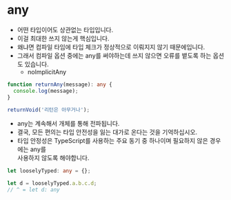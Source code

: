 # any
- 어떤 타입이어도 상관없는 타입입니다.
- 이걸 최대한 쓰지 않는게 핵심입니다.
- 왜냐면 컴파일 타임에 타입 체크가 정상적으로 이뤄지지 않기 때문에입니다.
- 그래서 컴파일 옵션 중에는 any를 써야하는데 쓰지 않으면 오류를 뱉도록 하는 옵션도 있습니다.
    - nolmplicitAny

```typescript
function returnAny(message): any {
  console.log(message);
}

returnVoid('리턴은 아무거나');
```

- any는 계속해서 개체를 통해 전파됩니다.
- 결국, 모든 편의는 타입 안전성을 잃는 대가로 온다는 것을 기억하십시오.
- 타입 안정성은 TypeScript를 사용하는 주요 동기 중 하나이며 필요하지 않은 경우에는 any를  
사용하지 않도록 해야합니다.

```typescript
let looselyTyped: any = {};

let d = looselyTyped.a.b.c.d;
// ^ = let d: any
```